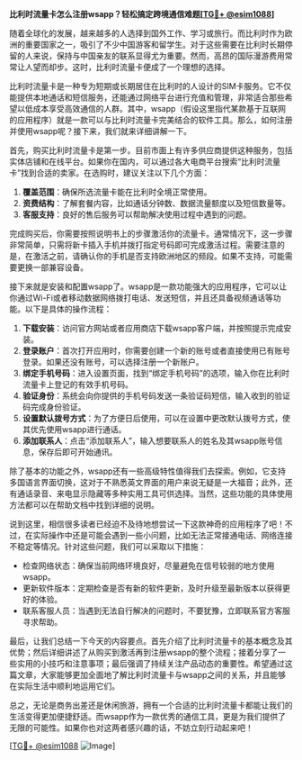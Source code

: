 **比利时流量卡怎么注册wsapp？轻松搞定跨境通信难题[[TG💪+ @esim1088](https://t.me/s/esim1088)]**

随着全球化的发展，越来越多的人选择到国外工作、学习或旅行。而比利时作为欧洲的重要国家之一，吸引了不少中国游客和留学生。对于这些需要在比利时长期停留的人来说，保持与中国亲友的联系显得尤为重要。然而，高昂的国际漫游费用常常让人望而却步。这时，比利时流量卡便成了一个理想的选择。

比利时流量卡是一种专为短期或长期居住在比利时的人设计的SIM卡服务。它不仅能提供本地通话和短信服务，还能通过网络平台进行充值和管理，非常适合那些希望以低成本享受高效通信的人群。其中，wsapp（假设这里指代某款基于互联网的应用程序）就是一款可以与比利时流量卡完美结合的软件工具。那么，如何注册并使用wsapp呢？接下来，我们就来详细讲解一下。

首先，购买比利时流量卡是第一步。目前市面上有许多供应商提供这种服务，包括实体店铺和在线平台。如果你在国内，可以通过各大电商平台搜索“比利时流量卡”找到合适的卖家。在选购时，建议关注以下几个方面：

1. **覆盖范围**：确保所选流量卡能在比利时全境正常使用。
2. **资费结构**：了解套餐内容，比如通话分钟数、数据流量额度以及短信数量等。
3. **客服支持**：良好的售后服务可以帮助解决使用过程中遇到的问题。

完成购买后，你需要按照说明书上的步骤激活你的流量卡。通常情况下，这一步骤非常简单，只需将新卡插入手机并拨打指定号码即可完成激活过程。需要注意的是，在激活之前，请确认你的手机是否支持欧洲地区的频段。如果不支持，可能需要更换一部兼容设备。

接下来就是安装和配置wsapp了。wsapp是一款功能强大的应用程序，它可以让你通过Wi-Fi或者移动数据网络拨打电话、发送短信，并且还具备视频通话等功能。以下是具体的操作流程：

1. **下载安装**：访问官方网站或者应用商店下载wsapp客户端，并按照提示完成安装。
2. **登录账户**：首次打开应用时，你需要创建一个新的账号或者直接使用已有账号登录。如果还没有账号，可以选择注册一个新账户。
3. **绑定手机号码**：进入设置页面，找到“绑定手机号码”的选项，输入你在比利时流量卡上登记的有效手机号码。
4. **验证身份**：系统会向你提供的手机号码发送一条验证码短信，输入收到的验证码完成身份验证。
5. **设置默认拨号方式**：为了方便日后使用，可以在设置中更改默认拨号方式，使其优先使用wsapp进行通话。
6. **添加联系人**：点击“添加联系人”，输入想要联系人的姓名及其wsapp账号信息，保存后即可开始通讯。

除了基本的功能之外，wsapp还有一些高级特性值得我们去探索。例如，它支持多国语言界面切换，这对于不熟悉英文界面的用户来说无疑是一大福音；此外，还有通话录音、来电显示隐藏等多种实用工具可供选择。当然，这些功能的具体使用方法都可以在帮助文档中找到详细的说明。

说到这里，相信很多读者已经迫不及待地想尝试一下这款神奇的应用程序了吧！不过，在实际操作中还是可能会遇到一些小问题，比如无法正常接通电话、网络连接不稳定等情况。针对这些问题，我们可以采取以下措施：

- 检查网络状态：确保当前网络环境良好，尽量避免在信号较弱的地方使用wsapp。
- 更新软件版本：定期检查是否有新的软件更新，及时升级至最新版本以获得更好的体验。
- 联系客服人员：当遇到无法自行解决的问题时，不要犹豫，立即联系官方客服寻求帮助。

最后，让我们总结一下今天的内容要点。首先介绍了比利时流量卡的基本概念及其优势；然后详细讲述了从购买到激活再到注册wsapp的整个流程；接着分享了一些实用的小技巧和注意事项；最后强调了持续关注产品动态的重要性。希望通过这篇文章，大家能够更加全面地了解比利时流量卡与wsapp之间的关系，并且能够在实际生活中顺利地运用它们。

总之，无论是商务出差还是休闲旅游，拥有一个合适的比利时流量卡都能让我们的生活变得更加便捷舒适。而wsapp作为一款优秀的通信工具，更是为我们提供了无限的可能性。如果你也对这两者感兴趣的话，不妨立刻行动起来吧！

[[TG💪+ @esim1088](https://t.me/s/esim1088) ![Image](https://i.postimg.cc/4NQfJmqS/Snipaste-2025-05-13-00-14-12.png)]